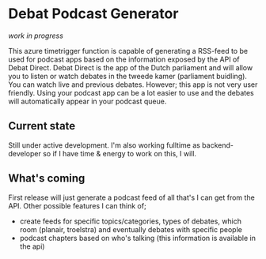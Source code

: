 # Debat Podcast Generator

_work in progress_

This azure timetrigger function is capable of generating a RSS-feed to be used for podcast apps based on the information exposed by the API of Debat Direct. Debat Direct is the app of the Dutch parliament and will allow you to listen or watch debates in the tweede kamer (parliament buidling). You can watch live and previous debates. However; this app is not very user friendly. Using your podcast app can be a lot easier to use and the debates will automatically appear in your podcast queue.

## Current state

Still under active development. I'm also working fulltime as backend-developer so if I have time & energy to work on this, I will.

## What's coming

First release will just generate a podcast feed of all that's I can get from the API.
Other possible features I can think of;

- create feeds for specific topics/categories, types of debates, which room (planair, troelstra) and eventually debates with specific people
- podcast chapters based on who's talking (this information is available in the api) 
